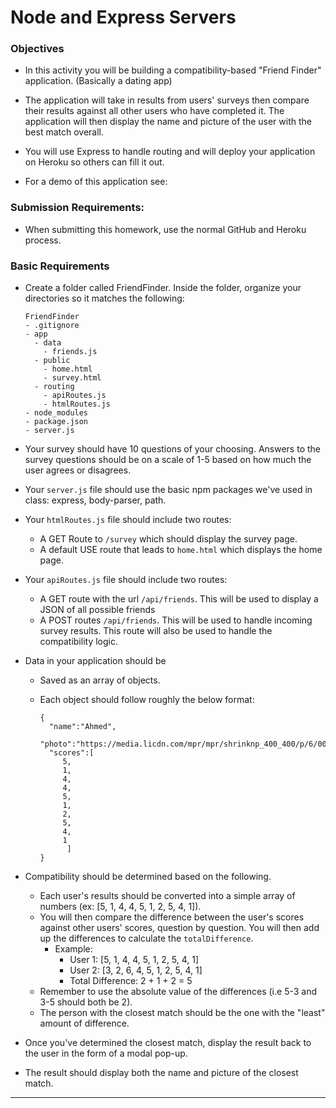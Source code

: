 # Node and Express Servers

### Objectives

* In this activity you will be building a compatibility-based "Friend Finder" application. (Basically a dating app)

* The application will take in results from users' surveys then compare their results against all other users who have completed it. The application will then display the name and picture of the user with the best match overall.

* You will use Express to handle routing and will deploy your application on Heroku so others can fill it out. 

* For a demo of this application see: 

### Submission Requirements:

* When submitting this homework, use the normal GitHub and Heroku process. 

### Basic Requirements

* Create a folder called FriendFinder. Inside the folder, organize your directories so it matches the following:

	```
  FriendFinder
    - .gitignore
    - app
      - data
        - friends.js
      - public
        - home.html
        - survey.html
      - routing
        - apiRoutes.js
        - htmlRoutes.js
    - node_modules
    - package.json
    - server.js
  ```

* Your survey should have 10 questions of your choosing. Answers to the survey questions should be on a scale of 1-5 based on how much the user agrees or disagrees.

* Your `server.js` file should use the basic npm packages we've used in class: express, body-parser, path.

* Your `htmlRoutes.js` file should include two routes:
	* A GET Route to `/survey` which should display the survey page.
	* A default USE route that leads to `home.html` which displays the home page. 

* Your `apiRoutes.js` file should include two routes:
	* A GET route with the url `/api/friends`. This will be used to display a JSON of all possible friends
	* A POST routes `/api/friends`. This will be used to handle incoming survey results. This route will also be used to handle the compatibility logic. 

* Data in your application should be
	* Saved as an array of objects.
	* Each object should follow roughly the below format:

		```
		{
		  "name":"Ahmed",
		  "photo":"https://media.licdn.com/mpr/mpr/shrinknp_400_400/p/6/005/064/1bd/3435aa3.jpg",
		  "scores":[
		     5,
		     1,
		     4,
		     4,
		     5,
		     1,
		     2,
		     5,
		     4,
		     1
	     	  ]
		}
   		```
   		
* Compatibility should be determined based on the following.
	* Each user's results should be converted into a simple array of numbers (ex: [5, 1, 4, 4, 5, 1, 2, 5, 4, 1]).
	* You will then compare the difference between the user's scores against other users' scores, question by question. You will then add up the differences to calculate the `totalDifference`.
		* Example: 
			* User 1: [5, 1, 4, 4, 5, 1, 2, 5, 4, 1]
			* User 2: [3, 2, 6, 4, 5, 1, 2, 5, 4, 1]
			* Total Difference: 2 + 1 + 2 = 5
	* Remember to use the absolute value of the differences (i.e 5-3 and 3-5 should both be 2).
	* The person with the closest match should be the one with the "least" amount of difference.

* Once you've determined the closest match, display the result back to the user in the form of a modal pop-up. 

* The result should display both the name and picture of the closest match. 

----------------------

